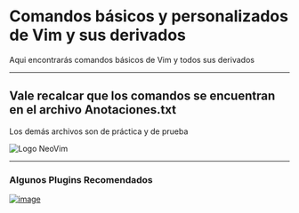 # Comandos básicos y personalizados de Vim y sus derivados 

Aqui encontrarás comandos básicos de Vim y todos sus derivados

___

## Vale recalcar que los comandos se encuentran en el archivo Anotaciones.txt

Los demás archivos son de práctica y de prueba

![Logo NeoVim](https://upload.wikimedia.org/wikipedia/commons/thumb/4/4f/Neovim-logo.svg/1280px-Neovim-logo.svg.png)

---

### Algunos Plugins Recomendados

<a href="https://imgbb.com/"><img src="https://i.ibb.co/qnPJ2V2/image.png" alt="image" border="0"></a>

